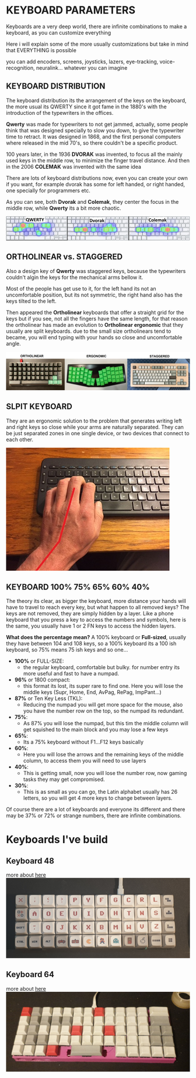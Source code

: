 # KEYBOARD PARAMETERS

Keyboards are a very deep world, there are infinite combinations to make a keyboard, as you can customize everything

Here i will explain some of the more usually customizations but take in mind that EVERYTHING is possible

you can add encoders, screens, joysticks, lazers, eye-tracking, voice-recognition, neuralink... whatever you can imagine


## KEYBOARD DISTRIBUTION
The keyboard distribution its the arrangement of the keys on the keyboard, the more usual its QWERTY since it got fame in the 1880's with the introduction of the typewriters in the offices.

**Qwerty** was made for typewriters to not get jammed, actually, some people think that was designed specially to slow you down, to give the typewriter time to retract. It was designed in 1868, and the first personal computers where released in the mid 70's, so there couldn't be a specific product.

100 years later, in the 1936  **DVORAK** was invented, to focus all the mainly used keys in the middle row, to minimize the finger travel distance. And then in the 2006 **COLEMAK** was invented with the same idea

There are lots of keyboard distributions now, even you can create your own if you want, for example dvorak has some for left handed, or right handed, one specially for programmers etc.

As you can see, both **Dvorak** and **Colemak**, they center the focus in the middle row, while **Qwerty** its a bit more chaotic.


![heatmap](../img/heatmap.png)





## ORTHOLINEAR vs. STAGGERED
Also a design key of **Qwerty** was staggered keys, because the typewriters couldn't algin the keys for the mechanical arms bellow it.

Most of the people has get use to it, for the left hand its not an uncomfortable position, but its not symmetric, the right hand also has the keys tilted to the left.

Then appeared the **Ortholinear** keyboards that offer a straight grid for the keys but if you see, not all the fingers have the same length, for that reason the ortholinear has made an evolution to **Ortholinear ergonomic** that they usually are split keyboards. due to the small size ortholinears tend to became, you will end typing with your hands so close and uncomfortable angle. 

![comparation](../img/ortho_staggered.png)

## SLPIT KEYBOARD
They are an ergonomic solution to the problem that generates writing left and right keys so close while your arms are naturally separated. They can be just separated zones in one single device, or two devices that connect to each other.


![wrist](../img/wristProblem.jpeg)

## KEYBOARD 100% 75% 65% 60% 40%
The theory its clear, as bigger the keyboard, more distance your hands will have to travel to reach every key, but what happen to all removed keys?
The keys are not removed, they are simply hidden by a layer. Like a phone keyboard that you press a key to access the numbers and symbols, here is the same, you usually have 1 or 2 FN keys to access the hidden layers.

**What does the percentage mean?**
A 100% keyboard or **Full-sized**, usually they have between 104 and 108 keys, so a 100% keyboard its a 100 ish keyboard, so 75% means 75 ish keys and so one...
- **100%** or FULL-SIZE: 
    - the regular keyboard, comfortable but bulky. for number entry its more useful and fast to have a numpad.
- **96%** or 1800 compact: 
    - this format its lost, its super rare to find one. Here you will lose the middle keys (Supr, Home, End, AvPag, RePag, ImpPant...)
- **87%** or Ten Key Less (TKL): 
    - Reducing the numpad you will get more space for the mouse, also you have the number row on the top, so the numpad its redundant.
- **75%**:
    - As 87% you will lose the numpad, but this tim the middle column will get squished to the main block and you may lose a few keys
- **65%**:
    - Its a 75% keyboard without F1...F12 keys basically
- **60%**:
    - Here you will lose the arrows and the remaining keys of the middle column, to access them you will need to use layers
- **40%**:
    - This is getting small, now you will lose the number row, now gaming tasks they may get compromised.
- **30%**:
    - This is as small as you can go, the Latin alphabet usually has 26 letters, so you will get 4 more keys to change between layers.

Of course there are a lot of keyboards and everyone its different and there may be 37% or 72% or strange numbers, there are infinite combinations.


# Keyboards I've build

## Keyboard 48
more about [here](keyboard48/README.md)
![Keyboard 48](../img/media/keyb48_4.jpg)

## Keyboard 64
more about [here](keyboard64/README.md)
![Keyboard 64](../img/media/keyb64_3.jpeg)